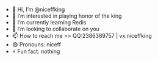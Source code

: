 - 👋 Hi, I’m @niceffking
- 👀 I’m interested in playing honor of the king
- 🌱 I’m currently learning Redis
- 💞️ I’m looking to collaborate on you
- 📫 How to reach me >>  QQ:2386389757 | vx:niceffking
- 😄 Pronouns: niceff
- ⚡ Fun fact: nothing

<!---
niceffking/niceffking is a ✨ special ✨ repository because its `README.md` (this file) appears on your GitHub profile.
You can click the Preview link to take a look at your changes.
--->
